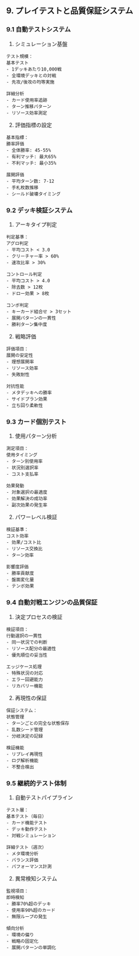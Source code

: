 ## 9. プレイテストと品質保証システム

### 9.1 自動テストシステム

1. シミュレーション基盤
```plaintext
テスト規模：
基本テスト
- 1デッキあたり10,000戦
- 全環境デッキとの対戦
- 先攻/後攻の均等実施

詳細分析
- カード使用率追跡
- ターン推移パターン
- リソース効率測定
```

2. 評価指標の設定
```plaintext
基本指標：
勝率評価
- 全体勝率: 45-55%
- 有利マッチ: 最大65%
- 不利マッチ: 最小35%

展開評価
- 平均ターン数: 7-12
- 手札枚数推移
- シールド破壊タイミング
```

### 9.2 デッキ検証システム

1. アーキタイプ判定
```plaintext
判定基準：
アグロ判定
- 平均コスト < 3.0
- クリーチャー率 > 60%
- 速攻比率 > 30%

コントロール判定
- 平均コスト > 4.0
- 除去数 > 12枚
- ドロー効果 > 8枚

コンボ判定
- キーカード組合せ > 3セット
- 展開パターンの一貫性
- 勝利ターン集中度
```

2. 戦略評価
```plaintext
評価項目：
展開の安定性
- 理想展開率
- リソース効率
- 失敗耐性

対抗性能
- メタデッキへの勝率
- サイドプラン効果
- 立ち回り柔軟性
```

### 9.3 カード個別テスト

1. 使用パターン分析
```plaintext
測定項目：
使用タイミング
- ターン別使用率
- 状況別選択率
- コスト支払率

効果発動
- 対象選択の最適度
- 効果解決の成功率
- 副次効果の発生率
```

2. パワーレベル検証
```plaintext
検証基準：
コスト効率
- 効果/コスト比
- リソース交換比
- ターン効率

影響度評価
- 勝率貢献度
- 盤面変化量
- テンポ効果
```

### 9.4 自動対戦エンジンの品質保証

1. 決定プロセスの検証
```plaintext
検証項目：
行動選択の一貫性
- 同一状況での判断
- リソース配分の最適性
- 優先順位の妥当性

エッジケース処理
- 特殊状況の対応
- エラー回避能力
- リカバリー機能
```

2. 再現性の保証
```plaintext
保証システム：
状態管理
- ターンごとの完全な状態保存
- 乱数シード管理
- 分岐決定の記録

検証機能
- リプレイ再現性
- ログ解析機能
- 不整合検出
```

### 9.5 継続的テスト体制

1. 自動テストパイプライン
```plaintext
テスト層：
基本テスト（毎日）
- カード機能テスト
- デッキ動作テスト
- 対戦シミュレーション

詳細テスト（週次）
- メタ環境分析
- バランス評価
- パフォーマンス計測
```

2. 異常検知システム
```plaintext
監視項目：
即時検知
- 勝率70%超のデッキ
- 使用率90%超のカード
- 無限ループの発生

傾向分析
- 環境の偏り
- 戦略の固定化
- 展開パターンの単調化
```
